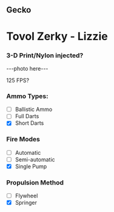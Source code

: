 ## Gecko
# Tovol Zerky - Lizzie
### 3-D Print/Nylon injected?

---photo here---

125 FPS?

### Ammo Types:
- [ ] Ballistic Ammo
- [ ] Full Darts
- [x] Short Darts

### Fire Modes
- [ ] Automatic
- [ ] Semi-automatic
- [x] Single Pump

### Propulsion Method
- [ ] Flywheel
- [x] Springer
